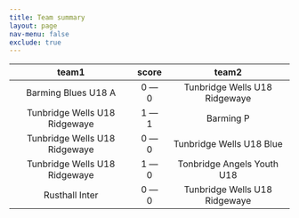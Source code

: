 ```yaml
---
title: Team summary
layout: page
nav-menu: false
exclude: true
---
```




|             team1             |    score    |             team2             |
|:-----------------------------:|:-----------:|:-----------------------------:|
|      Barming Blues U18 A      | 0 &mdash; 0 | Tunbridge Wells U18 Ridgewaye |
| Tunbridge Wells U18 Ridgewaye | 1 &mdash; 1 |           Barming P           |
| Tunbridge Wells U18 Ridgewaye | 0 &mdash; 0 |   Tunbridge Wells U18 Blue    |
| Tunbridge Wells U18 Ridgewaye | 1 &mdash; 0 |  Tonbridge Angels Youth U18   |
|        Rusthall Inter         | 0 &mdash; 0 | Tunbridge Wells U18 Ridgewaye |

 <br /><br /><br />